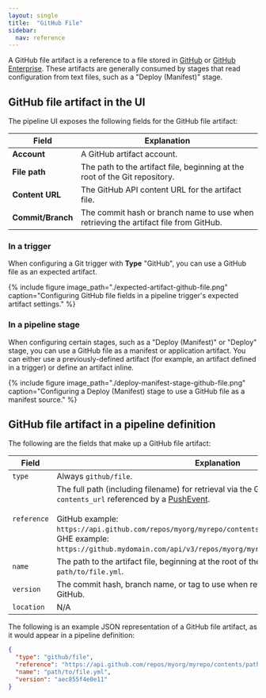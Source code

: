 ```yaml
---
layout: single
title:  "GitHub File"
sidebar:
  nav: reference
---
```




A GitHub file artifact is a reference to a file stored in
[GitHub](https://github.com) or [GitHub
Enterprise](https://enterprise.github.com/home). These artifacts are generally
consumed by stages that read configuration from text files, such as a "Deploy
(Manifest)" stage.

## GitHub file artifact in the UI

The pipeline UI exposes the following fields for the GitHub file artifact:

<table>
  <thead>
    <tr>
      <th>Field</th>
      <th>Explanation</th>
    </tr>
  </thead>
  <tbody>
    <tr>
      <td><strong>Account</strong></td>
      <td>A GitHub artifact account.</td>
    </tr>
    <tr>
      <td><strong>File path</strong></td>
      <td>The path to the artifact file, beginning at the root of the Git repository.</td>
    </tr>
    <tr>
      <td><strong>Content URL</strong></td>
      <td>The GitHub API content URL for the artifact file.</td>
    </tr>
    <tr>
      <td><strong>Commit/Branch</strong></td>
      <td>The commit hash or branch name to use when retrieving the artifact file from GitHub.</td>
    </tr>
  </tbody>
</table>

### In a trigger

When configuring a Git trigger with __Type__ "GitHub", you can use a GitHub file
as an expected artifact.

{%
  include
  figure
  image_path="./expected-artifact-github-file.png"
  caption="Configuring GitHub file fields in a pipeline trigger's expected
           artifact settings."
%}

### In a pipeline stage

When configuring certain stages, such as a "Deploy (Manifest)" or "Deploy"
stage, you can use a GitHub file as a manifest or application artifact. You can
either use a previously-defined artifact (for example, an artifact defined in a
trigger) or define an artifact inline.

{%
  include
  figure
  image_path="./deploy-manifest-stage-github-file.png"
  caption="Configuring a Deploy (Manifest) stage to use a GitHub file as a
           manifest source."
%}

## GitHub file artifact in a pipeline definition

The following are the fields that make up a GitHub file artifact:

| Field | Explanation |
|-|-----------|
| `type` | Always `github/file`. |
| `reference` |  The full path (including filename) for retrieval via the GitHub API. This is the `contents_url` referenced by a [PushEvent](https://developer.github.com/v3/activity/events/types/#pushevent). <br /><br />GitHub example: `https://api.github.com/repos/myorg/myrepo/contents/path/to/file.yml`. <br />GHE example: `https://github.mydomain.com/api/v3/repos/myorg/myrepo/contents/path/to/file.yml`. |
| `name` | The path to the artifact file, beginning at the root of the Git repository. Example: `path/to/file.yml`. |
| `version` | The commit hash, branch name, or tag to use when retrieving the artifact file from GitHub. |
| `location` | N/A |

The following is an example JSON representation of a GitHub file artifact, as it
would appear in a pipeline definition:

```json
{
  "type": "github/file",
  "reference": "https://api.github.com/repos/myorg/myrepo/contents/path/to/file.yml",
  "name": "path/to/file.yml",
  "version": "aec855f4e0e11"
}
```
